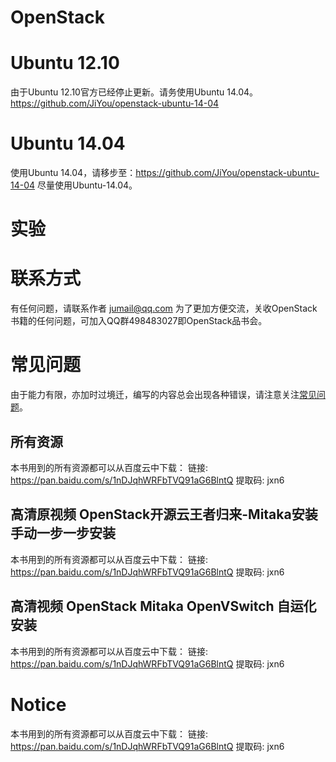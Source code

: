 OpenStack
=========

# Ubuntu 12.10

由于Ubuntu 12.10官方已经停止更新。请务使用Ubuntu 14.04。https://github.com/JiYou/openstack-ubuntu-14-04

# Ubuntu 14.04
使用Ubuntu 14.04，请移步至：https://github.com/JiYou/openstack-ubuntu-14-04
尽量使用Ubuntu-14.04。


# 实验

# 联系方式
有任何问题，请联系作者 jumail@qq.com
为了更加方便交流，关收OpenStack书籍的任何问题，可加入QQ群498483027即OpenStack品书会。

# 常见问题

由于能力有限，亦加时过境迁，编写的内容总会出现各种错误，请注意关注[常见问题](https://github.com/JiYou/openstack/blob/master/qa.md)。

## 所有资源

本书用到的所有资源都可以从百度云中下载：
链接: https://pan.baidu.com/s/1nDJqhWRFbTVQ91aG6BlntQ 提取码: jxn6


## 高清原视频 OpenStack开源云王者归来-Mitaka安装 手动一步一步安装

本书用到的所有资源都可以从百度云中下载：
链接: https://pan.baidu.com/s/1nDJqhWRFbTVQ91aG6BlntQ 提取码: jxn6

## 高清视频 OpenStack Mitaka OpenVSwitch 自运化安装


本书用到的所有资源都可以从百度云中下载：
链接: https://pan.baidu.com/s/1nDJqhWRFbTVQ91aG6BlntQ 提取码: jxn6

# Notice

本书用到的所有资源都可以从百度云中下载：
链接: https://pan.baidu.com/s/1nDJqhWRFbTVQ91aG6BlntQ 提取码: jxn6
